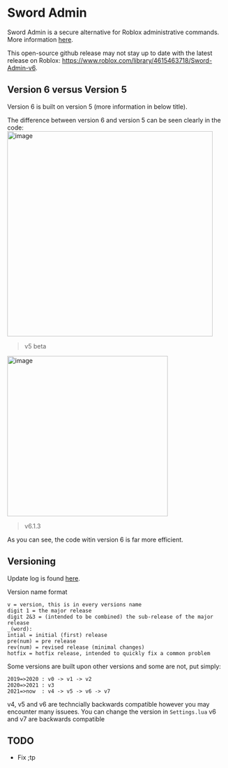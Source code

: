 # Sword Admin
Sword Admin is a secure alternative for Roblox administrative commands.
 More information [here](https://devforum.roblox.com/t/sword-admin-commands/1553323).

This open-source github release may not stay up to date with the latest release on Roblox: https://www.roblox.com/library/4615463718/Sword-Admin-v6.


## Version 6 versus Version 5
Version 6 is built on version 5 (more information in below title).

The difference between version 6 and version 5 can be seen clearly in the code:
<img width="471" alt="image" src="https://github.com/glorpglob/Sword-Admin/assets/71954340/7f059ee7-2027-4c13-bfb0-0c1d3d3d96e5">
> v5 beta
<img width="368" alt="image" src="https://github.com/glorpglob/Sword-Admin/assets/71954340/0df15c16-32f0-4872-bc75-dae0daf72d4d">

> v6.1.3

As you can see, the code witin version 6 is far more efficient.

## Versioning
Update log is found [here](https://devforum.roblox.com/t/sword-admin-commands/1553323).

Version name format
```
v = version, this is in every versions name
digit 1 = the major release
digit 2&3 = (intended to be combined) the sub-release of the major release
_(word):
intial = initial (first) release
pre(num) = pre release
rev(num) = revised release (minimal changes)
hotfix = hotfix release, intended to quickly fix a common problem
```

Some versions are built upon other versions and some are not, put simply:
```
2019=>2020 : v0 -> v1 -> v2
2020=>2021 : v3
2021=>now  : v4 -> v5 -> v6 -> v7
```
v4, v5 and v6 are techncially backwards compatible however you may encounter many issuees. You can change the version in `Settings.lua`
v6 and v7 are backwards compatible


## TODO
* Fix ;tp
